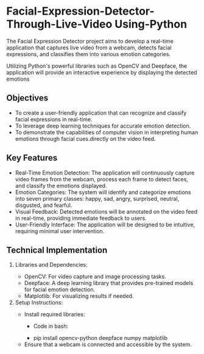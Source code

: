 # Facial-Expression-Detector-Through-Live-Video Using-Python
The Facial Expression Detector project aims to develop a real-time application that captures live video from a webcam, detects facial expressions, 
and classifies them into various emotion categories.

Utilizing Python's powerful libraries such as OpenCV and Deepface, the application will provide an interactive experience by displaying the detected emotions 

<b><h2>Objectives</b></h2>
<ul>
<li>To create a user-friendly application that can recognize and classify facial expressions in real-time.</li>
<li>To leverage deep learning techniques for accurate emotion detection.</li>
<li>To demonstrate the capabilities of computer vision in interpreting human emotions through facial cues.directly on the video feed.</li>
</ul>

<h2><b>Key Features</b></h2>
<ul>
<li>Real-Time Emotion Detection: The application will continuously capture video frames from the webcam, process each frame to detect faces, and 
classify the emotions displayed.
</li>
<li>Emotion Categories: The system will identify and categorize emotions into seven primary classes: happy, sad, angry, surprised, neutral, disgusted, and fearful.
</li>
<li>Visual Feedback: Detected emotions will be annotated on the video feed in real-time, providing immediate feedback to users.
</li>  
<li>User-Friendly Interface: The application will be designed to be intuitive, requiring minimal user intervention.
</li>
</ul>

<h2><b>Technical Implementation</b></h2>
<ol>
<li>Libraries and Dependencies:</li>

<ul>
  <li>OpenCV: For video capture and image processing tasks.</li>
  <li>Deepface: A deep learning library that provides pre-trained models for facial emotion detection.</li>
  <li>Matplotlib: For visualizing results if needed.</li>
</ul>
<li>Setup Instructions:</li>
<ul>
  <li>Install required libraries:</li>
  <ul>  
  <li>Code in bash:</li>
  </ul>
  <ul>
  <li>pip install opencv-python deepface numpy matplotlib</li>
  </ul>
  <li>Ensure that a webcam is connected and accessible by the system.</li>

      
</ul>

</ol>
